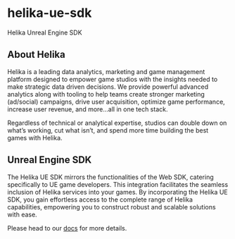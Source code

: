 # helika-ue-sdk
Helika Unreal Engine SDK

## About Helika
Helika is a leading data analytics, marketing and game management platform designed to empower game studios with the insights needed to make strategic data driven decisions. We provide powerful advanced analytics along with tooling to help teams create stronger marketing (ad/social) campaigns, drive user acquisition, optimize game performance, increase user revenue, and more…all in one tech stack.

Regardless of technical or analytical expertise, studios can double down on what’s working, cut what isn’t, and spend more time building the best games with Helika.

## Unreal Engine SDK
The Helika UE SDK mirrors the functionalities of the Web SDK, catering specifically to UE game developers. This integration facilitates the seamless inclusion of Helika services into your games. By incorporating the Helika UE SDK, you gain effortless access to the complete range of Helika capabilities, empowering you to construct robust and scalable solutions with ease.

Please head to our [docs](https://docs.helika.io/docs/helika-unreal-sdk) for more details.